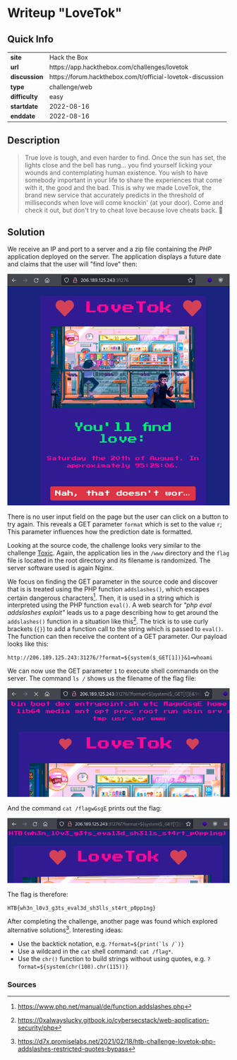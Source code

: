 # Writeup "LoveTok"

## Quick Info

<table>
   <tr><td><b> site       </b></td><td> Hack the Box                                               </td></tr>
   <tr><td><b> url        </b></td><td> https://app.hackthebox.com/challenges/lovetok              </td></tr>
   <tr><td><b> discussion </b></td><td> https://forum.hackthebox.com/t/official-lovetok-discussion </td></tr>
   <tr><td><b> type       </b></td><td> challenge/web                                              </td></tr>
   <tr><td><b> difficulty </b></td><td> easy                                                       </td></tr>
   <tr><td><b> startdate  </b></td><td> 2022-08-16                                                 </td></tr>
   <tr><td><b> enddate    </b></td><td> 2022-08-16                                                 </td></tr>
</table>

## Description

> True love is tough, and even harder to find. Once the sun has set, the lights close and the bell has rung... you find yourself licking your wounds and contemplating human existence. You wish to have somebody important in your life to share the experiences that come with it, the good and the bad. This is why we made LoveTok, the brand new service that accurately predicts in the threshold of milliseconds when love will come knockin' (at your door). Come and check it out, but don't try to cheat love because love cheats back. 💛

## Solution

We receive an IP and port to a server and a zip file containing the _PHP_ application deployed on the server. The application displays a future date and claims that the user will "find love" then:

<p align="center">
   <img src="includes/lovetok-01.png" />
</p>

There is no user input field on the page but the user can click on a button to try again. This reveals a GET parameter `format` which is set to the value `r`; This parameter influences how the prediction date is formatted.

Looking at the source code, the challenge looks very similar to the challenge [Toxic](toxic.md). Again, the application lies in the `/www` directory and the `flag` file is located in the root directory and its filename is randomized. The server software used is again Nginx.

We focus on finding the GET parameter in the source code and discover that is is treated using the PHP function `addslashes()`, which escapes certain dangerous characters[^1]. Then, it is used in a string which is interpreted using the PHP function `eval()`. A web search for _"php eval addslashes exploit"_ leads us to a page describing how to get around the `addslashes()` function in a situation like this[^2]. The trick is to use curly brackets (`{}`) to add a function call to the string which is passed to `eval()`. The function can then receive the content of a GET parameter. Our payload looks like this:

```
http://206.189.125.243:31276/?format=${system($_GET[1])}&1=whoami
```

We can now use the GET parameter `1` to execute shell commands on the server. The command `ls /` shows us the filename of the flag file:

<p align="center">
   <img src="includes/lovetok-02.png" />
</p>

And the command `cat /flagwGsgE` prints out the flag:

<p align="center">
   <img src="includes/lovetok-03.png" />
</p>

The flag is therefore:

```
HTB{wh3n_l0v3_g3ts_eval3d_sh3lls_st4rt_p0pp1ng}
```

After completing the challenge, another page was found which explored alternative solutions[^3]. Interesting ideas:
 - Use the backtick notation, e.g. ``?format=${print(`ls /`)}``
 - Use a wildcard in the `cat` shell command: `cat /flag*`.
 - Use the `chr()` function to build strings without using quotes, e.g. `?format=${system(chr(108).chr(115))}`

### Sources

[^1]: https://www.php.net/manual/de/function.addslashes.php
[^2]: https://0xalwayslucky.gitbook.io/cybersecstack/web-application-security/php
[^3]: https://d7x.promiselabs.net/2021/02/18/htb-challenge-lovetok-php-addslashes-restricted-quotes-bypass
